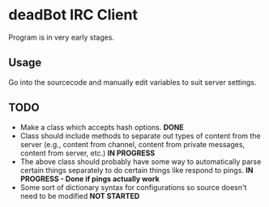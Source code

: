 # deadBot IRC Client

Program is in very early stages.

## Usage

Go into the sourcecode and manually edit variables to suit server settings.

## TODO

* Make a class which accepts hash options.
**DONE**
* Class should include methods to separate out types of content from the server
 (e.g., content from channel, content from private messages, content from
server, etc.)
**IN PROGRESS**
* The above class should probably have some way to automatically parse certain
things separately to do certain things like respond to pings.
**IN PROGRESS - Done if pings actually work**
* Some sort of dictionary syntax for configurations so source doesn't need to be modified
**NOT STARTED**
